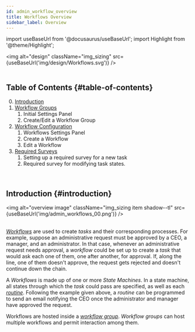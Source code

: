 ```yaml
---
id: admin_workflow_overview
title: Workflows Overview
sidebar_label: Overview
---
```

import useBaseUrl from '@docusaurus/useBaseUrl'; 
import Highlight from '@theme/Highlight';

<img alt="design" className="img_sizing" src={useBaseUrl('img/design/Workflows.svg')} />
<br/>
<br/>



<div className="alert alert--secondary">

## Table of Contents {#table-of-contents}

0. [Introduction](#introduction)
1. [Workflow Groups](/docs/documentation/admin/workflows/admin_workflow_groups)
    1. Initial Settings Panel
    2. Create/Edit a Workflow Group
2. [Workflow Configuration](/docs/documentation/admin/workflows/admin_workflow_configure)
    1. Workflows Settings Panel
    2. Create a Workflow
    3. Edit a Workflow
3. [Required Surveys](/docs/documentation/admin/workflows/admin_workflow_required_survey)
    1. Setting up a required survey for a new task
    2. Required survey for modifying task states.

</div>
<br/>



## Introduction {#introduction}

<img alt="overview image" className="img_sizing item shadow--tl" src={useBaseUrl('img/admin_workflows_00.png')} />
<br/>
<br/>

[_Workflows_](/docs/documentation/admin/workflows/admin_workflow_configure) are used to create _tasks_ and their corresponding processes. For example, suppose an administrative request must be approved by a CEO, a manager, and an administrator. In that case, whenever an administrative request needs approval, a _workflow_ could be set up to create a _task_ that would ask each one of them, one after another, for approval. If, along the line, one of them doesn't approve, the request gets rejected and doesn't continue down the chain.

A _Workflows_ is made up of one or more _State Machines_. In a state machine, all states through which the _task_ could pass are specified, as well as each [_routine_](/docs/documentation/automation/admin_routine). Following the example given above, a _routine_ can be programmed to send an email notifying the CEO once the administrator and manager have approved the request.

Workflows are hosted inside a [_workflow group_](/docs/documentation/admin/workflows/admin_workflow_groups). _Workflow groups_ can host multiple workflows and permit interaction among them.

